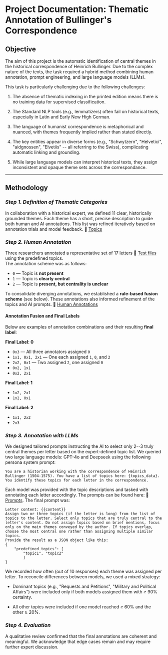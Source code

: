 # Project Documentation: Thematic Annotation of Bullinger's Correspondence

## Objective

The aim of this project is the automatic identification of central themes in the historical correspondence of Heinrich Bullinger. Due to the complex nature of the texts, the task required a hybrid method combining human annotation, prompt engineering, and large language models (LLMs).

This task is particularly challenging due to the following challenges:

1.  The absence of thematic indexing in the printed edition means there is no training data for supervised classification.

2.  The Standard NLP tools (e.g., lemmatizers) often fail on historical texts, especially in Latin and Early New High German.

3.  The language of humanist correspondence is metaphorical and nuanced, with themes frequently implied rather than stated directly.

4.  The key entities appear in diverse forms (e.g., "Schwytzern", "Helvetici", "aidgnossen", "Elvetiis" -- all referring to the Swiss), complicating automatic linking and grounding.

5.  While large language models can interpret historical texts, they assign inconsistent and opaque theme sets across the correspondance.

---
## Methodology

### *Step 1. Definition of Thematic Categories*

In collaboration with a historical expert, we defined 11 clear, historically grounded themes. Each theme has a short, precise description to guide both human and AI annotations. This list was refined iteratively based on annotation trials and model feedback. 🔗 [Topics](https://github.com/bullinger-digital/bullinger-auxiliary-scripts/blob/main/Verschlagwortung/topics/topics4_en.json)

### *Step 2. Human Annotation*

Three researchers annotated a representative set of 17 letters 🔗 [Test files](https://github.com/bullinger-digital/bullinger-auxiliary-scripts/tree/main/Verschlagwortung/test_files) using the predefined topics.  
The annotation scheme was as follows:

- `0` — Topic is **not present**
- `1` — Topic is **clearly central**
- `2` — Topic is **present, but centrality is unclear**

To consolidate diverging annotations, we established a **rule-based fusion scheme** (see below). These annotations also informed refinement of the topics and AI prompts. 🔗 [Human Annotations](https://github.com/bullinger-digital/bullinger-auxiliary-scripts/tree/main/Verschlagwortung/annotations/humans)

#### Annotation Fusion and Final Labels

Below are examples of annotation combinations and their resulting **final label**:

**Final Label: 0**
- `0x3` — All three annotators assigned `0`
- `1x1, 0x1, 2x1` — One each assigned `1`, `0`, and `2`
- `2x2, 0x1` — Two assigned `2`, one assigned `0`
- `0x2, 1x1`
- `0x2, 2x1`

**Final Label: 1**
- `1x2, 2x1`
- `1x2, 0x1`

**Final Label: 2**
- `1x1, 2x2`
- `2x3`

### *Step 3. Annotation with LLMs* 

We designed tailored prompts instructing the AI to select only 2--3 truly central themes per letter based on the expert-defined topic list. We queried two large language models: GPT-4o and Deepseek using the following persona system prompt: 

``` text
You are a historian working with the correspondence of Heinrich Bullinger (1504-1575). You have a list of topics here: {topics_data}. You identify these topics for each letter in the correspondence.
```

Each model was provided with the topic descriptions and tasked with annotating each letter accordingly. The prompts can be found here: 🔗 [Prompts](https://github.com/bullinger-digital/bullinger-auxiliary-scripts/tree/main/Verschlagwortung/prompts). The final prompt was:

```text
Letter content: {{content}}
Assign two or three topics (if the letter is long) from the list of topics to the letter. Select only topics that are truly central to the letter's content. Do not assign topics based on brief mentions, focus only on the main themes conveyed by the author. If topics overlap, choose the most central one rather than assigning multiple similar topics.
Provide the result as a JSON object like this: 
{
    "predefined_topics": [
        "topic1", "topic2"
        ]
}
```

We recorded how often (out of 10 responses) each theme was assigned per letter. To reconcile differences between models, we used a mixed strategy:

- Dominant topics (e.g., "Requests and Petitions", "Military and Political Affairs") were included only if both models assigned them with ≥ 90% certainty.

- All other topics were included if one model reached ≥ 60% and the other ≥ 20%.

### *Step 4. Evaluation*

A qualitative review confirmed that the final annotations are coherent and meaningful. We acknowledge that edge cases remain and may require further expert discussion.
